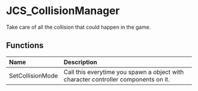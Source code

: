# JCS_CollisionManager

Take care of all the collision that could happen in the game.

## Functions

| Name | Description |
|:---|:---|
| SetCollisionMode | Call this everytime you spawn a object with character controller components on it. |
